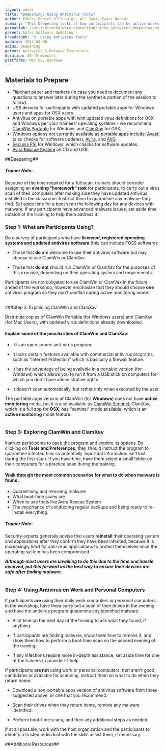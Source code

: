 ```yaml
---
layout: adids
title: "Deepening: Using Antivirus Tools"
author: Pablo, Daniel O’Clunaigh, Ali Ravi, Samir Nassar
summary: "This Deepening looks at how participants can be active users of antivirus software for their devices, and how to make informed decisions around which to use and why. If you are not holding a multi-day training, prepare take-home instructions for what participants should do if their antivirus software identifies malware."
permalink: /curriculum/malware-protection/using-antivirus/deepening/using-antivirus-tools/
parent: Safer Software Updating
breadcrumb: "D: Using Antivirus Tools"
updated: 2014-03-00
adids: Deepening
parent: Antivirus & Malware Essentials
duration: 30-45 minutes
platforms: Mac OS, Windows
---
```

## Materials to Prepare ##

- Flipchart paper and markers (in case you need to document any questions to answer later during the synthesis portion of the session to follow).
- USB devices for participants with updated portable apps for Windows users and apps for OSX users.
- Antivirus on portable apps with with updated virus definitions for OSX and Windows per your trainees’ operating systems - we recommend [ClamWin Portable](http://www.clamwin.com/content/view/118/89/) for Windows and [ClamXav](http://www.clamxav.com/) for OSX;
- Windows options not currently available as portable apps include: [Avast!](https://www.avast.com/en-us/index) (also checks for software updates), [Avira](http://www.avira.com/), and [AVG](http://free.avg.com/eu-en/homepage).
- [Secunia PSI](http://www.flexerasoftware.com/enterprise/products/software-vulnerability-management/personal-software-inspector/) for Windows, which checks for software updates.
- [Avira Rescue System](https://www.avira.com/en/download/product/avira-rescue-system) on CD and USB.

##Deepening##

##### Trainer Note: #####
Because of the time required for a full scan, trainers should consider assigning an **evening "homework" task** for participants, to carry out a virus scan of their computers after making sure they have updated antivirus installed in the classroom. Instruct them to quarantine any malware they find. Set aside time for a boot scan the following day for any devices with malware. If any participants have advanced malware issues, set aside time outside of the training to help them address it.

### Step 1: What are Participants Using? ###
Do a survey of participants who have **licensed, registered operating systems and updated antivirus software** (this can include FOSS software):

- Those that **do** are welcome to use their antivirus software but may choose to use ClamWin or ClamXav.

- Those that **do not** should run ClamWin or ClamXav for the purposes of this exercise, depending on their operating system and requirements.

Participants are not obligated to use ClamWin or ClamVax in the future ahead of the workshop, however emphasize that they should choose **one** antivirus program so they don't conflict during active monitoring mode.
<br><br>

###Step 2: Explaining ClamWin and ClamXav

Distribute copies of ClamWin Portable (for Windows users) and ClamXav (for Mac Users), with updated virus definitions already downloaded.

#### Explain some of the peculiarities of ClamWin and ClamXav: ####


- It is an open source anti-virus program.

- It lacks certain features available with commercial antivirus programs, such as "Internet Protection" which is basically a firewall feature.

- It has the advantage of being available in a portable version (for Windows) which allows you to run it from a USB stick on computers for which you don't have administrative rights.

- It doesn't scan automatically, but rather only when executed by the user.

The portable apps version of ClamWin (for **Windows**) does not have **active monitoring** mode, but it is also available as [ClamWin Sentinel](http://clamsentinel.sourceforge.net/SentinelSimpleGuide.html); ClamXav, which is a full app for **OSX**, has "sentinel" mode available, which is an **active monitoring** mode feature.
<br><br>

### Step 3: Exploring ClamWin and ClamXav ###

Instruct participants to open the program and explore its options. By clicking on **Tools and Preferences**, they should instruct the program to quarantine infected files so potentially important information isn't lost during the first scan. If you have time, have them select a small folder on their computers for a practice scan during the training.

#### Walk through the most common scenarios for what to do when malware is found: ####

- Quarantining and removing malware
- What boot-time scans are
- When to use tools like Avira Rescue System
- The importance of conducting regular backups and being ready to re-install everything.

##### Trainer Note: #####
Security experts generally advise that users **reinstall** their operating system and applications after they confirm they have been infected, because it is increasingly hard for anti-virus applications to protect themselves once the operating system has been compromised.

***Although most users are unwilling to do this due to the time and hassle involved, put this forward as the best way to ensure their devices are safe after finding malware.***
<br><br>

### Step 4: Using Antivirus on Work and Personal Computers ###

If participants **are** using their daily work computers or personal computers in the workshop, have them carry out a scan of their drives in the evening and have the antivirus program quarantine any identified malware:

- Allot time on the next day of the training to ask what they found, if anything.

- If participants are finding malware, show them how to remove it, and show them how to perform a boot-time scan on the second evening of the training.

- If any infections require more in-depth assistance, set aside time for one of the trainers to provide 1:1 help.

If participants **are not** using work or personal computers, that aren't good candidates or available for scanning, instruct them on what to do when they return home.

- Download a non-portable apps version of antivirus software from those suggested above, or one that you recommend.

- Scan their drives when they return home, remove any malware identified.

- Perform boot-time scans, and then any additional steps as needed.

If at all possible, work with the host organization and the participants to identify a trusted individual with the skills assist them, if necessary.


##Additional Resources##
